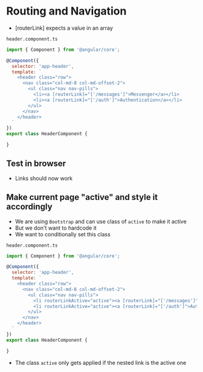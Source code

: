 # Routing and Navigation
* [routerLink] expects a value in an array

`header.component.ts`

```js
import { Component } from '@angular/core';

@Component({
  selector: 'app-header',
  template: `
    <header class="row">
      <nav class="col-md-8 col-md-offset-2">
        <ul class="nav nav-pills">
          <li><a [routerLink]="['/messages']">Messenger</a></li>
          <li><a [routerLink]="['/auth']">Authentication</a></li>
        </ul>
      </nav>
    </header>
  `
})
export class HeaderComponent {

}
```

## Test in browser
* Links should now work

## Make current page "active" and style it accordingly
* We are using `Bootstrap` and can use class of `active` to make it active
* But we don't want to hardcode it
* We want to conditionally set this class

`header.component.ts`

```js
import { Component } from '@angular/core';

@Component({
  selector: 'app-header',
  template: `
    <header class="row">
      <nav class="col-md-8 col-md-offset-2">
        <ul class="nav nav-pills">
          <li routerLinkActive="active"><a [routerLink]="['/messages']">Messenger</a></li>
          <li routerLinkActive="active"><a [routerLink]="['/auth']">Authentication</a></li>
        </ul>
      </nav>
    </header>
  `
})
export class HeaderComponent {

}
```

* The class `active` only gets applied if the nested link is the active one
